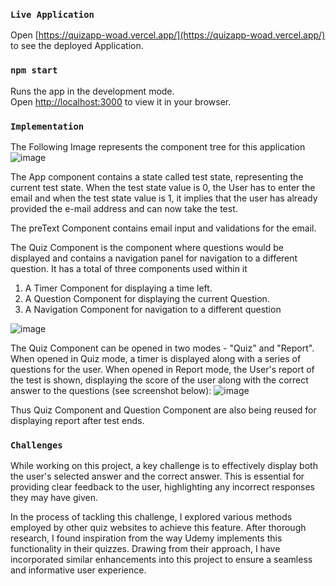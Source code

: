 ### `Live Application`
Open [https://quizapp-woad.vercel.app/](https://quizapp-woad.vercel.app/) to see the deployed Application. 


### `npm start`

Runs the app in the development mode.\
Open [http://localhost:3000](http://localhost:3000) to view it in your browser.

### `Implementation`
The Following Image represents the component tree for this application
![image](https://github.com/vinaysuyal/quizapp/assets/47267619/062dfbf4-1651-4dea-8c56-da6d5233b69b)

The App component contains a state called test state, representing the current test state. When the test state value is 0, the User has to enter the email and when the test state value is 1, it implies that the user has already provided the e-mail address and can now take the test.

The preText Component contains email input and validations for the email.

The Quiz Component is the component where questions would be displayed and contains a navigation panel for navigation to a different question. It has a total of three components used within it
 1. A Timer Component for displaying a time left.
 2. A Question Component for displaying the current Question.
 3. A Navigation Component for navigation to a different question

![image](https://github.com/vinaysuyal/quizapp/assets/47267619/31713a29-2216-4c08-8964-42a7a8ddcc36)

The Quiz Component can be opened in two modes - "Quiz" and "Report". When opened in Quiz mode, a timer is displayed along with a series of questions for the user. 
When opened in Report mode, the User's report of the test is shown, displaying the score of the user along with the correct answer to the questions (see screenshot below):
![image](https://github.com/vinaysuyal/quizapp/assets/47267619/ff5c14a7-559e-4264-a1ef-b5fa658c352d)

Thus Quiz Component and Question Component are also being reused for displaying report after test ends.

### `Challenges`
While working on this project, a key challenge is to effectively display both the user's selected answer and the correct answer. This is essential for providing clear feedback to the user, highlighting any incorrect responses they may have given.

In the process of tackling this challenge, I explored various methods employed by other quiz websites to achieve this feature. After thorough research, I found inspiration from the way Udemy implements this functionality in their quizzes. Drawing from their approach, I have incorporated similar enhancements into this project to ensure a seamless and informative user experience.











